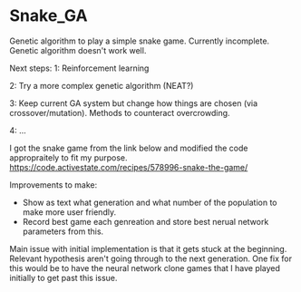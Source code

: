 # Snake_GA
Genetic algorithm to play a simple snake game.
Currently incomplete. Genetic algorithm doesn't work well. 

Next steps:
1: Reinforcement learning

2: Try a more complex genetic algorithm (NEAT?)

3: Keep current GA system but change how things are chosen (via crossover/mutation). Methods to counteract overcrowding.

4: ... 

I got the snake game from the link below and modified the code appropraitely to fit my purpose. 
https://code.activestate.com/recipes/578996-snake-the-game/

Improvements to make:
- Show as text what generation and what number of the population to make more user friendly.
- Record best game each genreation and store best nerual network parameters from this.

Main issue with initial implementation is that it gets stuck at the beginning. Relevant hypothesis aren't going through to the next generation. One fix for this would be to have the neural network clone games that I have played initially to get past this issue. 
